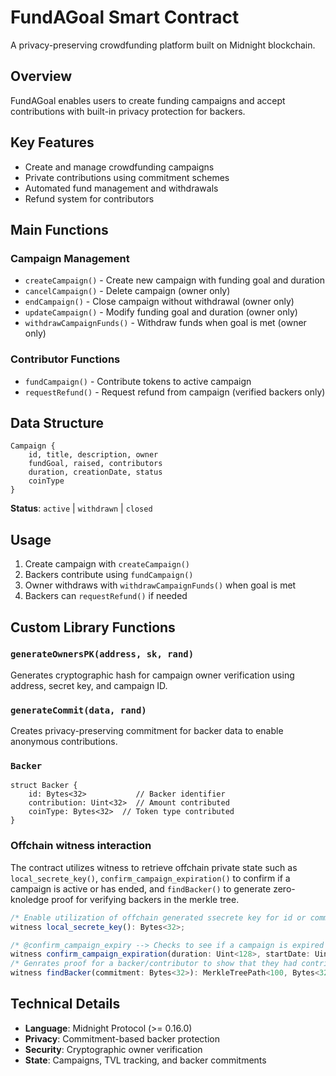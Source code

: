 # FundAGoal Smart Contract

A privacy-preserving crowdfunding platform built on Midnight blockchain.

## Overview

FundAGoal enables users to create funding campaigns and accept contributions with built-in privacy protection for backers.

## Key Features

- Create and manage crowdfunding campaigns
- Private contributions using commitment schemes
- Automated fund management and withdrawals
- Refund system for contributors

## Main Functions

### Campaign Management
- `createCampaign()` - Create new campaign with funding goal and duration
- `cancelCampaign()` - Delete campaign (owner only)
- `endCampaign()` - Close campaign without withdrawal (owner only)
- `updateCampaign()` - Modify funding goal and duration (owner only)
- `withdrawCampaignFunds()` - Withdraw funds when goal is met (owner only)

### Contributor Functions
- `fundCampaign()` - Contribute tokens to active campaign
- `requestRefund()` - Request refund from campaign (verified backers only)

## Data Structure

```
Campaign {
    id, title, description, owner
    fundGoal, raised, contributors
    duration, creationDate, status
    coinType
}
```

**Status**: `active` | `withdrawn` | `closed`

## Usage

1. Create campaign with `createCampaign()`
2. Backers contribute using `fundCampaign()`
3. Owner withdraws with `withdrawCampaignFunds()` when goal is met
4. Backers can `requestRefund()` if needed

## Custom Library Functions

### `generateOwnersPK(address, sk, rand)`
Generates cryptographic hash for campaign owner verification using address, secret key, and campaign ID.

### `generateCommit(data, rand)`
Creates privacy-preserving commitment for backer data to enable anonymous contributions.

### `Backer`
```
struct Backer {
    id: Bytes<32>           // Backer identifier  
    contribution: Uint<32>  // Amount contributed
    coinType: Bytes<32>  // Token type contributed
}
```

### Offchain witness interaction
The contract utilizes witness to retrieve offchain private state such as `local_secrete_key()`,  `confirm_campaign_expiration()` to confirm if a campaign is active or has ended, and `findBacker()` to generate zero-knoledge proof for verifying backers in the merkle tree. 
```ts
/* Enable utilization of offchain generated ssecrete key for id or commitment generation */
witness local_secrete_key(): Bytes<32>;

/* @confirm_campaign_expiry --> Checks to see if a campaign is expired or still valid */
witness confirm_campaign_expiration(duration: Uint<128>, startDate: Uint<128>): Boolean;
/* Genrates proof for a backer/contributor to show that they had contributed to a least one campaign */
witness findBacker(commitment: Bytes<32>): MerkleTreePath<100, Bytes<32>>;
```

## Technical Details

- **Language**: Midnight Protocol (>= 0.16.0)
- **Privacy**: Commitment-based backer protection
- **Security**: Cryptographic owner verification
- **State**: Campaigns, TVL tracking, and backer commitments